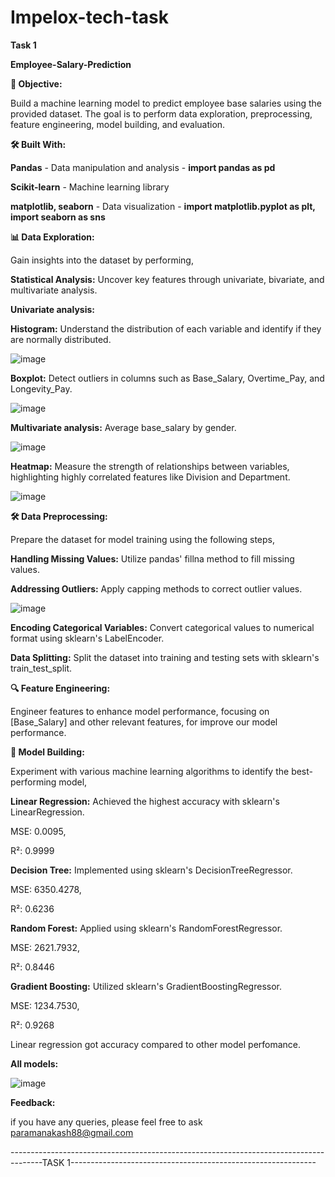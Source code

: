 # Impelox-tech-task

**Task 1**

**Employee-Salary-Prediction**

**🎯 Objective:**

Build a machine learning model to predict employee base salaries using the provided dataset. The goal is to perform data exploration, preprocessing, feature engineering, model building, and evaluation.

**🛠️ Built With:**

**Pandas** - Data manipulation and analysis - **import pandas as pd**

**Scikit-learn** - Machine learning library  

**matplotlib, seaborn** - Data visualization - **import matplotlib.pyplot as plt, import seaborn as sns**

**📊 Data Exploration:**

Gain insights into the dataset by performing,

**Statistical Analysis:**   Uncover key features through univariate, bivariate, and multivariate analysis.

**Univariate analysis:**

**Histogram:**   Understand the distribution of each variable and identify if they are normally distributed.

![image](https://github.com/user-attachments/assets/874ca808-ce10-4f93-8519-34beede2b6bd)


**Boxplot:**     Detect outliers in columns such as Base_Salary, Overtime_Pay, and Longevity_Pay.

![image](https://github.com/user-attachments/assets/0b489a58-2f8a-488d-8a2a-ea2ad4889a7f)

**Multivariate analysis:**    Average base_salary by gender.

![image](https://github.com/user-attachments/assets/bd442945-04e9-4b2e-b29f-c21d9ead4b40)


**Heatmap:**     Measure the strength of relationships between variables, highlighting highly correlated features like Division and Department.

![image](https://github.com/user-attachments/assets/c926bafa-12a5-4c1b-b190-32e843d3af73)





**🛠️ Data Preprocessing:**

Prepare the dataset for model training using the following steps,

**Handling Missing Values:**   Utilize pandas' fillna method to fill missing values.

**Addressing Outliers:**    Apply capping methods to correct outlier values.

![image](https://github.com/user-attachments/assets/9ec623b9-b3c4-420c-ba0f-34b510ed3853)


**Encoding Categorical Variables:**  Convert categorical values to numerical format using sklearn's LabelEncoder.

**Data Splitting:**    Split the dataset into training and testing sets with sklearn's train_test_split.

**🔍 Feature Engineering:**

Engineer features to enhance model performance, focusing on [Base_Salary] and other relevant features, for improve our model performance.

**🧩 Model Building:**

Experiment with various machine learning algorithms to identify the best-performing model,

**Linear Regression:**   Achieved the highest accuracy with sklearn's LinearRegression.

MSE: 0.0095,

R²: 0.9999

**Decision Tree:**   Implemented using sklearn's DecisionTreeRegressor.

MSE: 6350.4278,

R²: 0.6236

**Random Forest:**   Applied using sklearn's RandomForestRegressor.

MSE: 2621.7932,

R²: 0.8446

**Gradient Boosting:**   Utilized sklearn's GradientBoostingRegressor.

MSE: 1234.7530,

R²: 0.9268

Linear regression got accuracy compared to other model perfomance.

**All models:**

![image](https://github.com/user-attachments/assets/e831aeeb-173c-40ae-928a-06b90ae211d7)

**Feedback:**

if you have any queries, please feel free to ask paramanakash88@gmail.com


--------------------------------------------------------------------------------------TASK 1-------------------------------------------------------------


